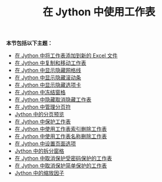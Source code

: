 ﻿---
title: 在 Jython 中使用工作表
type: docs
weight: 40
url: /zh/java/working-with-worksheets-in-jython/
---
**本节包括以下主题：**

- [在 Jython 中将工作表添加到新的 Excel 文件](/cells/zh/java/adding-worksheets-to-new-excel-file-in-jython/)
- [在 Jython 中复制和移动工作表](/cells/zh/java/copying-and-moving-worksheets-in-jython/)
- [在 Jython 中显示隐藏网格线](/cells/zh/java/display-hide-gridlines-in-jython/)
- [在 Jython 中显示隐藏滚动条](/cells/zh/java/display-hide-scroll-bars-in-jython/)
- [在 Jython 中显示隐藏选项卡](/cells/zh/java/display-hide-tabs-in-jython/)
- [在 Jython 中冻结窗格](/cells/zh/java/freeze-panes-in-jython/)
- [在 Jython 中隐藏取消隐藏工作表](/cells/zh/java/hide-unhide-worksheet-in-jython/)
- [在 Jython 中管理分页符](/cells/zh/java/managing-page-breaks-in-jython/)
- [Jython 中的分页预览](/cells/zh/java/page-break-preview-in-jython/)
- [在 Jython 中保护工作表](/cells/zh/java/protecting-worksheet-in-jython/)
- [在 Jython 中使用工作表索引删除工作表](/cells/zh/java/removing-worksheets-using-sheet-index-in-jython/)
- [在 Jython 中使用工作表名称删除工作表](/cells/zh/java/removing-worksheets-using-sheet-name-in-jython/)
- [在 Jython 中设置页面选项](/cells/zh/java/setting-page-options-in-jython/)
- [Jython 中的拆分窗格](/cells/zh/java/split-panes-in-jython/)
- [在 Jython 中取消保护受密码保护的工作表](/cells/zh/java/unprotecting-password-protected-worksheet-in-jython/)
- [在 Jython 中取消保护简单保护的工作表](/cells/zh/java/unprotecting-simply-protected-worksheet-in-jython/)
- [Jython 中的缩放因子](/cells/zh/java/zoom-factor-in-jython/)
